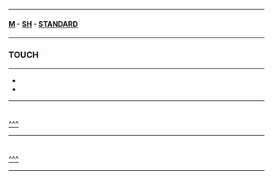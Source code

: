 
---

#### [M](https://github.com/ttltrk/TTT/blob/master/menu.md) - [SH](https://github.com/ttltrk/TTT/blob/master/SH/SH.md) - [STANDARD](https://github.com/ttltrk/TTT/blob/master/SH/STANDARD/STANDARD.md)

---

<h3 id='^'>TOUCH</h3>

---

* <a href='#'></a></br>
* <a href='#'></a></br>

---

<h3 id=''></h3>

```sh

```

<a href='#^'>^^^</a>

---

<h3 id=''></h3>

```sh

```

<a href='#^'>^^^</a>

---
